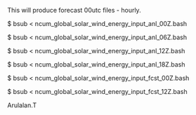 This will produce forecast 00utc files - hourly.


$ bsub < ncum_global_solar_wind_energy_input_anl_00Z.bash

$ bsub < ncum_global_solar_wind_energy_input_anl_06Z.bash

$ bsub < ncum_global_solar_wind_energy_input_anl_12Z.bash

$ bsub < ncum_global_solar_wind_energy_input_anl_18Z.bash

$ bsub < ncum_global_solar_wind_energy_input_fcst_00Z.bash

$ bsub < ncum_global_solar_wind_energy_input_fcst_12Z.bash

Arulalan.T
